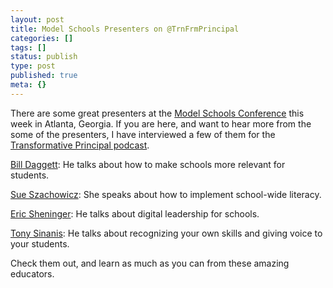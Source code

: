 ```yaml
---
layout: post
title: Model Schools Presenters on @TrnFrmPrincipal
categories: []
tags: []
status: publish
type: post
published: true
meta: {}
---
```


There are some great presenters at the 
[Model Schools Conference](http://modelschoolsconference.com) this week in Atlanta, Georgia. If you are here, and want to hear more from the some of the presenters, I have interviewed a few of them for the 
[Transformative Principal podcast](http://transformativeprincipal.libsyn.com/rss).


[Bill Daggett](http://www.jethrojones.com/bill-daggett/): He talks about how to make schools more relevant for students.


[Sue Szachowicz](http://www.jethrojones.com/sue-szachowicz/): She speaks about how to implement school-wide literacy.


[Eric Sheninger](http://www.jethrojones.com/eric-sheninger): He talks about digital leadership for schools.


[Tony Sinanis](http://www.jethrojones.com/tony-sinanis): He talks about recognizing your own skills and giving voice to your students.


Check them out, and learn as much as you can from these amazing educators.
